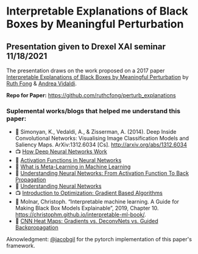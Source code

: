 # Interpretable Explanations of Black Boxes by Meaningful Perturbation
## Presentation given to Drexel XAI seminar 11/18/2021

The presentation draws on the work proposed on a 2017 paper [Interpretable Explanations of Black Boxes by Meaningful Perturbation](https://arxiv.org/pdf/1704.03296.pdf) by [Ruth Fong](https://ruthcfong.github.io/) & [Andrea Vidaldi](https://www.robots.ox.ac.uk/~vedaldi/).  

**Repo for Paper:** https://github.com/ruthcfong/perturb_explanations 

### Suplemental works/blogs that helped me understand this paper: 

* 📖 Simonyan, K., Vedaldi, A., & Zisserman, A. (2014). Deep Inside Convolutional Networks: Visualising Image Classification Models and Saliency Maps. ArXiv:1312.6034 [Cs]. http://arxiv.org/abs/1312.6034
* 📺 [How Deep Neural Networks Work](https://www.youtube.com/watch?v=ILsA4nyG7I0&t=1433s)
* 📝 [Activation Functions in Neural Networks](https://towardsdatascience.com/activation-functions-neural-networks-1cbd9f8d91d6)
* 📝 [What is Meta-Learning in Machine Learning](https://machinelearningmastery.com/meta-learning-in-machine-learning/)
* 📝 [Understanding Neural Networks: From Activation Function To Back Propagation](https://medium.com/fintechexplained/neural-networks-activation-function-to-back-propagation-understanding-neural-networks-bdd036c3f29f)
* 📝 [Understanding Neural Networks](https://towardsdatascience.com/understanding-neural-networks-19020b758230)
* 📺 [Introduction to Optimization: Gradient Based Algorithms](https://www.youtube.com/watch?v=n-Y0SDSOfUI)
* 📘 Molnar, Christoph. “Interpretable machine learning. A Guide for Making Black Box Models Explainable”, 2019, Chapter 10. https://christophm.github.io/interpretable-ml-book/.
* 📝 [CNN Heat Maps: Gradients vs. DeconvNets vs. Guided Backpropagation](https://glassboxmedicine.com/2019/10/06/cnn-heat-maps-gradients-vs-deconvnets-vs-guided-backpropagation/#:~:text=In%20DeconvNets%2C%20at%20ReLUs%20only,backpropagation%2C%20except%20at%20the%20ReLUs.)

Aknowledgment: [@jacobgil](https://github.com/jacobgil) for the pytorch implementation of this paper's framework.
